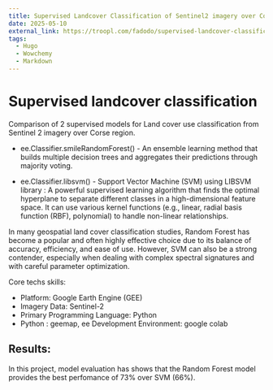 ```yaml
---
title: Supervised Landcover Classification of Sentinel2 imagery over Corse region
date: 2025-05-10
external_link: https://troopl.com/fadodo/supervised-landcover-classification-of-sentinel2-imagery-over-corse-region
tags: 
  - Hugo
  - Wowchemy
  - Markdown
---
```


# Supervised landcover classification

Comparison of 2 supervised models for Land cover use classification from Sentinel 2 imagery over Corse region. 

- ee.Classifier.smileRandomForest() - An ensemble learning method that builds multiple decision trees and aggregates their predictions through majority voting.

- ee.Classifier.libsvm() - Support Vector Machine (SVM) using LIBSVM library : A powerful supervised learning algorithm that finds the optimal hyperplane to separate different classes in a high-dimensional feature space. It can use various kernel functions (e.g., linear, radial basis function (RBF), polynomial) to handle non-linear relationships.


In many geospatial land cover classification studies, Random Forest has become a popular and often highly effective choice due to its balance of accuracy, efficiency, and ease of use. 
However, SVM can also be a strong contender, especially when dealing with complex spectral signatures and with careful parameter optimization.

Core techs skills:
- Platform: Google Earth Engine (GEE)
- Imagery Data: Sentinel-2
- Primary Programming Language: Python 
- Python : geemap, ee
Development Environment: google colab

## Results:
In this project, model evaluation has shows that the Random Forest model provides the best perfomance of 73% over SVM (66%).

<!--more-->
